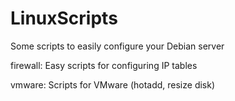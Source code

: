# LinuxScripts
Some scripts to easily configure your Debian server

firewall: 
	Easy scripts for configuring IP tables

vmware:
	Scripts for VMware (hotadd, resize disk)
